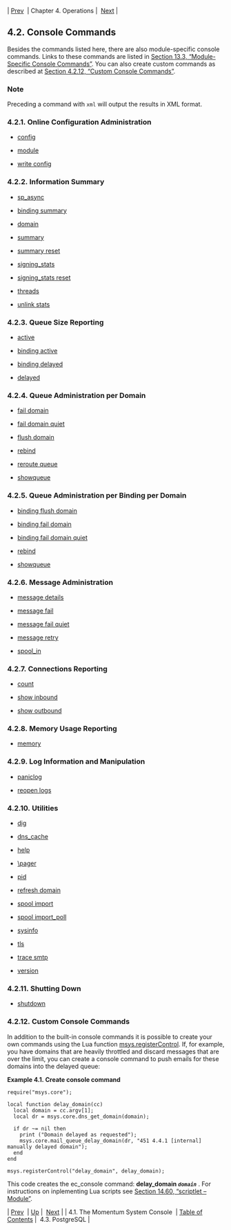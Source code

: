 | [Prev](operations.console)  | Chapter 4. Operations |  [Next](operations.postgresql.php) |

## 4.2. Console Commands

Besides the commands listed here, there are also module-specific console commands. Links to these commands are listed in [Section 13.3, “Module-Specific Console Commands”](module_specific_console_commands "13.3. Module-Specific Console Commands"). You can also create custom commands as described at [Section 4.2.12, “Custom Console Commands”](operations.console-commands.php#operations.console.lua "4.2.12. Custom Console Commands").

### Note

Preceding a command with `xml` will output the results in XML format.

### 4.2.1. Online Configuration Administration

*   [config](console_commands.config "config")

*   [module](console_commands.module "module")

*   [write config](console_commands.write_config "write config")

### 4.2.2. Information Summary

*   [sp_async](console_commands.sp_async "sp_async")

*   [binding summary](console_commands.binding_summary "binding summary")

*   [domain](console_commands.domain "domain")

*   [summary](console_commands.summary "summary")

*   [summary reset](console_commands.summary_reset "summary reset")

*   [signing_stats](console_commands.signing_stats "signing_stats")

*   [signing_stats reset](console_commands.signing_stats_reset "signing_stats reset")

*   [threads](console_commands.threads "threads")

*   [unlink stats](console_commands.unlink_stats "unlink stats")

### 4.2.3. Queue Size Reporting

*   [active](console_commands.active "active")

*   [binding active](console_commands.binding_active "binding active")

*   [binding delayed](console_commands.binding_delayed "binding delayed")

*   [delayed](console_commands.delayed "delayed")

### 4.2.4. Queue Administration per Domain

*   [fail domain](console_commands.fail_domain "fail domain")

*   [fail domain quiet](console_commands.fail_domain_quiet "fail domain quiet")

*   [flush domain](console_commands.flush_domain "flush domain")

*   [rebind](console_commands.rebind "rebind")

*   [reroute queue](console_commands.reroute_queue "reroute queue")

*   [showqueue](console_commands.showqueue "showqueue")

### 4.2.5. Queue Administration per Binding per Domain

*   [binding flush domain](console_commands.binding_flush_domain "binding flush domain")

*   [binding fail domain](console_commands.binding_fail_domain "binding fail domain")

*   [binding fail domain quiet](console_commands.binding_fail_domain_quiet "binding fail domain quiet")

*   [rebind](console_commands.rebind "rebind")

*   [showqueue](console_commands.showqueue "showqueue")

### 4.2.6. Message Administration

*   [message details](console_commands.message_details "message details")

*   [message fail](console_commands.message_fail "message fail")

*   [message fail quiet](console_commands.message_fail_quiet "message fail quiet")

*   [message retry](console_commands.message_retry "message retry")

*   [spool_in](console_commands.spool_in "spool_in")

### 4.2.7. Connections Reporting

*   [count](console_commands.count "count")

*   [show inbound](console_commands.show_inbound "show inbound")

*   [show outbound](console_commands.show_outbound "show outbound")

### 4.2.8. Memory Usage Reporting

*   [memory](console_commands.memory "memory")

### 4.2.9. Log Information and Manipulation

*   [paniclog](console_commands.paniclog "paniclog")

*   [reopen logs](console_commands.reopen_logs "reopen logs")

### 4.2.10. Utilities

*   [dig](console_commands.dig "dig")

*   [dns_cache](console_commands.dns_cache "dns_cache")

*   [help](console_commands.help "help")

*   [\pager](console_commands.pager "\pager")

*   [pid](console_commands.pid "pid")

*   [refresh domain](console_commands.refresh_domain "refresh domain")

*   [spool import](console_commands.spool_import "spool import")

*   [spool import_poll](console_commands.spool_import_poll "spool import_poll")

*   [sysinfo](console_commands.sysinfo "sysinfo")

*   [tls](console_commands.tls "tls")

*   [trace smtp](console_commands.trace_smtp "trace smtp")

*   [version](console_commands.version "version")

### 4.2.11. Shutting Down

*   [shutdown](console_commands.shutdown "shutdown")

### 4.2.12. Custom Console Commands

In addition to the built-in console commands it is possible to create your own commands using the Lua function [msys.registerControl](lua.ref.msys.registerControl "msys.registerControl"). If, for example, you have domains that are heavily throttled and discard messages that are over the limit, you can create a console command to push emails for these domains into the delayed queue:

<a name="operations.console.lua.registerControl"></a>

**Example 4.1. Create console command**

```
require("msys.core");

local function delay_domain(cc)
  local domain = cc.argv[1];
  local dr = msys.core.dns_get_domain(domain);

  if dr ~= nil then
    print ("Domain delayed as requested");
    msys.core.mail_queue_delay_domain(dr, "451 4.4.1 [internal] manually delayed domain");
  end
end

msys.registerControl("delay_domain", delay_domain);
```

This code creates the ec_console command: **delay_domain *`domain`***           . For instructions on inplementing Lua scripts see [Section 14.60, “scriptlet – Module”](modules.scriptlet "14.60. scriptlet – Module").

| [Prev](operations.console)  | [Up](operations.php) |  [Next](operations.postgresql.php) |
| 4.1. The Momentum System Console  | [Table of Contents](index) |  4.3. PostgreSQL |
